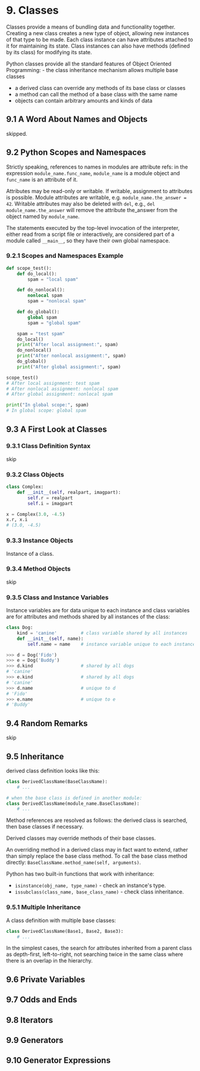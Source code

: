 # 9. Classes
Classes provide a means of bundling data and functionality together. Creating a new class creates a new type of object, allowing new instances of that type to be made. Each class instance can have attributes attached to it for maintaining its state. Class instances can also have methods (defined by its class) for modifying its state.

Python classes provide all the standard features of Object Oriented Programming: - the class inheritance mechanism allows multiple base classes
- a derived class can override any methods of its base class or classes
- a method can call the method of a base class with the same name
- objects can contain arbitrary amounts and kinds of data

## 9.1 A Word About Names and Objects
skipped.

## 9.2 Python Scopes and Namespaces
Strictly speaking, references to names in modules are attribute refs: in the expression `module_name.func_name`, `module_name` is a module object and `func_name` is an attribute of it.

Attributes may be read-only or writable. If writable, assignment to attributes is possible. Module attributes are writable, e.g. `module_name.the_answer = 42`. Writable attributes may also be deleted with `del`, e.g., `del module_name.the_answer` will remove the attribute the_answer from the object named by `module_name`.

The statements executed by the top-level invocation of the interpreter, either read from a script file or interactively, are considered part of a module called `__main__`, so they have their own global namespace. 

### 9.2.1 Scopes and Namespaces Example
```py
def scope_test():
    def do_local():
        spam = "local spam"

    def do_nonlocal():
        nonlocal spam
        spam = "nonlocal spam"

    def do_global():
        global spam
        spam = "global spam"

    spam = "test spam"
    do_local()
    print("After local assignment:", spam)
    do_nonlocal()
    print("After nonlocal assignment:", spam)
    do_global()
    print("After global assignment:", spam)

scope_test()
# After local assignment: test spam
# After nonlocal assignment: nonlocal spam
# After global assignment: nonlocal spam

print("In global scope:", spam)
# In global scope: global spam
```

## 9.3 A First Look at Classes
### 9.3.1 Class Definition Syntax
skip

### 9.3.2 Class Objects
```py
class Complex:
    def __init__(self, realpart, imagpart):
        self.r = realpart
        self.i = imagpart

x = Complex(3.0, -4.5)
x.r, x.i
# (3.0, -4.5)
```

### 9.3.3 Instance Objects
Instance of a class.

### 9.3.4 Method Objects
skip

### 9.3.5 Class and Instance Variables
Instance variables are for data unique to each instance and class variables are for attributes and methods shared by all instances of the class:
```py
class Dog:
    kind = 'canine'         # class variable shared by all instances
    def __init__(self, name):
        self.name = name    # instance variable unique to each instance

>>> d = Dog('Fido')
>>> e = Dog('Buddy')
>>> d.kind                  # shared by all dogs
# 'canine'
>>> e.kind                  # shared by all dogs
# 'canine'
>>> d.name                  # unique to d
# 'Fido'
>>> e.name                  # unique to e
# 'Buddy'
```

## 9.4 Random Remarks
skip

## 9.5 Inheritance
derived class definition looks like this:
```py
class DerivedClassName(BaseClassName):
    # ...

# when the base class is defined in another module:
class DerivedClassName(module_name.BaseClassName):
    # ...
```

Method references are resolved as follows: the derived class is searched, then base classes if necessary.

Derived classes may override methods of their base classes.

An overriding method in a derived class may in fact want to extend, rather than simply replace the base class method. To call the base class method directly: `BaseClassName.method_name(self, arguments)`.

Python has two built-in functions that work with inheritance:
- `isinstance(obj_name, type_name)` - check an instance's type.
- `issubclass(class_name, base_class_name)` - check class inheritance.

### 9.5.1 Multiple Inheritance
A class definition with multiple base classes:
```py
class DerivedClassName(Base1, Base2, Base3):
    # ...
```

In the simplest cases, the search for attributes inherited from a parent class as depth-first, left-to-right, not searching twice in the same class where there is an overlap in the hierarchy.

## 9.6 Private Variables
## 9.7 Odds and Ends
## 9.8 Iterators
## 9.9 Generators
## 9.10 Generator Expressions












